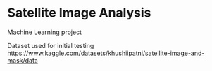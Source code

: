 # Satellite Image Analysis
Machine Learning project



Dataset used for initial testing
https://www.kaggle.com/datasets/khushiipatni/satellite-image-and-mask/data


